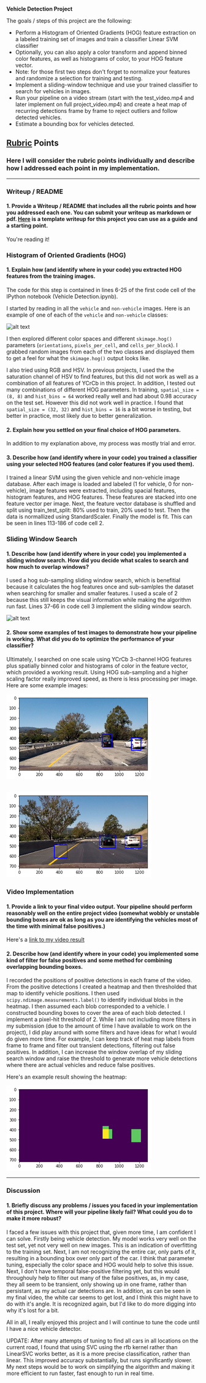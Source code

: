 **Vehicle Detection Project**

The goals / steps of this project are the following:

* Perform a Histogram of Oriented Gradients (HOG) feature extraction on a labeled training set of images and train a classifier Linear SVM classifier
* Optionally, you can also apply a color transform and append binned color features, as well as histograms of color, to your HOG feature vector. 
* Note: for those first two steps don't forget to normalize your features and randomize a selection for training and testing.
* Implement a sliding-window technique and use your trained classifier to search for vehicles in images.
* Run your pipeline on a video stream (start with the test_video.mp4 and later implement on full project_video.mp4) and create a heat map of recurring detections frame by frame to reject outliers and follow detected vehicles.
* Estimate a bounding box for vehicles detected.

[//]: # (Image References)
[image1]: ./examples/car_not_car.png
[image2]: ./examples/HOG_example.jpg
[image3]: ./examples/sliding_windows.jpg
[image4]: ./output_images/pipeline1.png
[image44]: ./output_images/pipeline2.png
[image5]: ./examples/bboxes_and_heat.png
[image6]: ./examples/labels_map.png
[image7]: ./examples/output_bboxes.png
[image8]: ./output_images/heatmap.png
[video1]: ./project_video.mp4

## [Rubric](https://review.udacity.com/#!/rubrics/513/view) Points
### Here I will consider the rubric points individually and describe how I addressed each point in my implementation.  

---
### Writeup / README

#### 1. Provide a Writeup / README that includes all the rubric points and how you addressed each one.  You can submit your writeup as markdown or pdf.  [Here](https://github.com/udacity/CarND-Vehicle-Detection/blob/master/writeup_template.md) is a template writeup for this project you can use as a guide and a starting point.  

You're reading it!

### Histogram of Oriented Gradients (HOG)

#### 1. Explain how (and identify where in your code) you extracted HOG features from the training images.

The code for this step is contained in lines 6-25 of the first code cell of the IPython notebook (Vehicle Detection.ipynb).  

I started by reading in all the `vehicle` and `non-vehicle` images.  Here is an example of one of each of the `vehicle` and `non-vehicle` classes:

![alt text][image1]

I then explored different color spaces and different `skimage.hog()` parameters (`orientations`, `pixels_per_cell`, and `cells_per_block`).  I grabbed random images from each of the two classes and displayed them to get a feel for what the `skimage.hog()` output looks like.

I also tried using RGB and HSV. In previous projects, I used the the saturation channel of HSV to find features, but this did not work as well as a combination of all features of YCrCb in this project. In addition, I tested out many combinations of different HOG parameters. In training, `spatial_size = (8, 8)` and `hist_bins = 64` worked really well and had about 0.98 accuracy on the test set. However this did not work well in practice. I found that `spatial_size = (32, 32)` and `hist_bins = 16` is a bit worse in testing, but better in practice, most likely due to better generalization.

#### 2. Explain how you settled on your final choice of HOG parameters.

In addition to my explanation above, my process was mostly trial and error.

#### 3. Describe how (and identify where in your code) you trained a classifier using your selected HOG features (and color features if you used them).

I trained a linear SVM using the given vehicle and non-vehicle image database. After each image is loaded and labeled (1 for vehicle, 0 for non-vehicle), image features were extracted, including spacial features, histogram features, and HOG features. These features are stacked into one feature vector per image. Next, the feature vector database is shuffled and split using train_test_split: 80% used to train, 20% used to test. Then the data is normallized using StandardScaler. Finally the model is fit. This can be seen in lines 113-186 of code cell 2.

### Sliding Window Search

#### 1. Describe how (and identify where in your code) you implemented a sliding window search.  How did you decide what scales to search and how much to overlap windows?

I used a hog sub-sampling sliding window search, which is benefitial because it calculates the hog features once and sub-samlples the dataset when searching for smaller and smaller features. I used a scale of 2 because this still keeps the visual information while making the algorithm run fast. Lines 37-66 in code cell 3 implement the sliding window search.

![alt text][image3]

#### 2. Show some examples of test images to demonstrate how your pipeline is working.  What did you do to optimize the performance of your classifier?

Ultimately, I searched on one scale using YCrCb 3-channel HOG features plus spatially binned color and histograms of color in the feature vector, which provided a working result. Using HOG sub-sampling and a higher scaling factor really improved speed, as there is less processing per image. Here are some example images:

![alt text][image4]

![alt text][image44]
---

### Video Implementation

#### 1. Provide a link to your final video output.  Your pipeline should perform reasonably well on the entire project video (somewhat wobbly or unstable bounding boxes are ok as long as you are identifying the vehicles most of the time with minimal false positives.)
Here's a [link to my video result](./project_video_cars.mp4)


#### 2. Describe how (and identify where in your code) you implemented some kind of filter for false positives and some method for combining overlapping bounding boxes.

I recorded the positions of positive detections in each frame of the video.  From the positive detections I created a heatmap and then thresholded that map to identify vehicle positions.  I then used `scipy.ndimage.measurements.label()` to identify individual blobs in the heatmap. I then assumed each blob corresponded to a vehicle.  I constructed bounding boxes to cover the area of each blob detected.  I implement a pixel-hit threshold of 2. While I am not including more filters in my submission (due to the amount of time I have available to work on the project), I did play around with some filters and have ideas for what I would do given more time. For example, I can keep track of heat map labels from frame to frame and filter out transient detections, filtering out false positives. In addition, I can increase the window overlap of my sliding search window and raise the threshold to generate more vehicle detections where there are actual vehicles and reduce false positives.

Here's an example result showing the heatmap:

![alt text][image8]

---

### Discussion

#### 1. Briefly discuss any problems / issues you faced in your implementation of this project.  Where will your pipeline likely fail?  What could you do to make it more robust?

I faced a few issues with this project that, given more time, I am confident I can solve. Firstly being vehicle detection. My model works very well on the test set, yet not very well on new images. This is an indication of overfitting to the training set. Next, I am not recognizing the entire car, only parts of it, resulting in a bounding box over only part of the car. I think that parameter tuning, especially the color space and HOG would help to solve this issue. Next, I don't have temporal false-positive filtering yet, but this would throughouly help to filter out many of the false positives, as, in my case, they all seem to be transient, only showing up in one frame, rather than persistant, as my actual car detections are. In addition, as can be seen in my final video, the white car seems to get lost, and I think this might have to do with it's angle. It is recognized again, but I'd like to do more digging into why it's lost for a bit.

All in all, I really enjoyed this project and I will continue to tune the code until I have a nice vehicle detector.

UPDATE: After many attempts of tuning to find all cars in all locations on the current road, I found that using SVC using the rfb kernel rather than LinearSVC works better, as it is a more precise classification, rather than linear. This improved accuracy substantially, but runs significantly slower. My next steps would be to work on simplifying the algorithm and making it more efficient to run faster, fast enough to run in real time.

